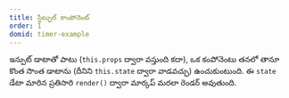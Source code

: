 ```yaml
---
title: స్టేట్ఫుల్ కాంపోనెంట్
order: 1
domid: timer-example
---
```


ఇన్పుట్ డాటాతో పాటు (`this.props` ద్వారా వస్తుంది కదా), ఒక కంపోనెంటు తనలో తానూ కొంత సొంత డాటాను (దీనిని `this.state` ద్వారా వాడవచ్చు) ఉంచుకుంటుంది. ఈ `state` డేటా మారిన ప్రతిసారి `render()` ద్వారా మార్కప్ మరలా రెండర్ అవుతుంది.
